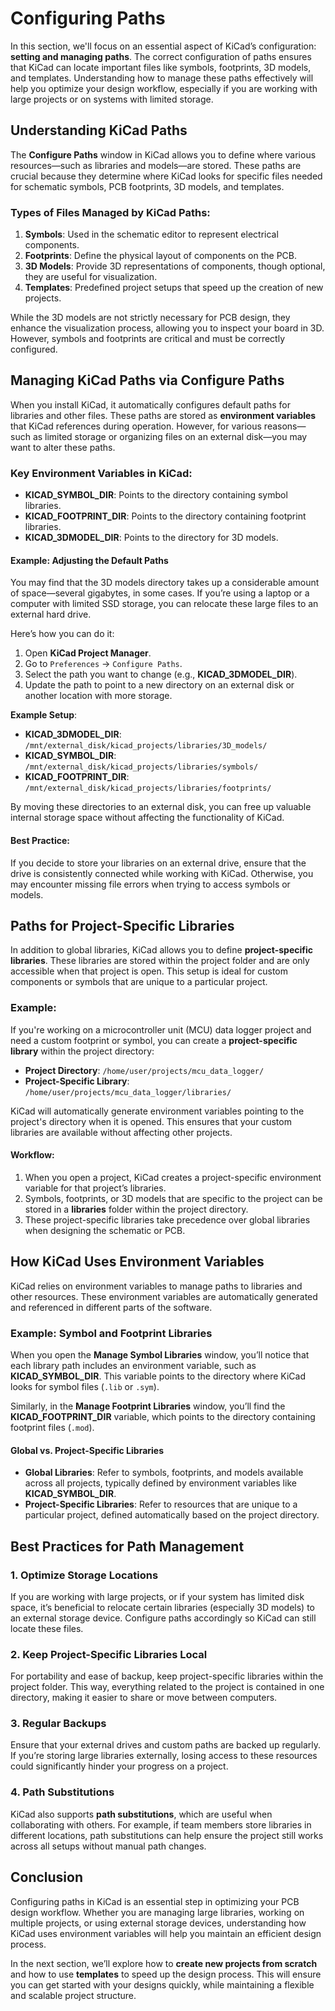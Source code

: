 # Configuring Paths

In this section, we'll focus on an essential aspect of KiCad’s configuration: **setting and managing paths**. The correct configuration of paths ensures that KiCad can locate important files like symbols, footprints, 3D models, and templates. Understanding how to manage these paths effectively will help you optimize your design workflow, especially if you are working with large projects or on systems with limited storage.

## Understanding KiCad Paths

The **Configure Paths** window in KiCad allows you to define where various resources—such as libraries and models—are stored. These paths are crucial because they determine where KiCad looks for specific files needed for schematic symbols, PCB footprints, 3D models, and templates.

### Types of Files Managed by KiCad Paths:
1. **Symbols**: Used in the schematic editor to represent electrical components.
2. **Footprints**: Define the physical layout of components on the PCB.
3. **3D Models**: Provide 3D representations of components, though optional, they are useful for visualization.
4. **Templates**: Predefined project setups that speed up the creation of new projects.

While the 3D models are not strictly necessary for PCB design, they enhance the visualization process, allowing you to inspect your board in 3D. However, symbols and footprints are critical and must be correctly configured.



## Managing KiCad Paths via Configure Paths

When you install KiCad, it automatically configures default paths for libraries and other files. These paths are stored as **environment variables** that KiCad references during operation. However, for various reasons—such as limited storage or organizing files on an external disk—you may want to alter these paths.

### Key Environment Variables in KiCad:
- **KICAD_SYMBOL_DIR**: Points to the directory containing symbol libraries.
- **KICAD_FOOTPRINT_DIR**: Points to the directory containing footprint libraries.
- **KICAD_3DMODEL_DIR**: Points to the directory for 3D models.

#### Example: Adjusting the Default Paths
You may find that the 3D models directory takes up a considerable amount of space—several gigabytes, in some cases. If you’re using a laptop or a computer with limited SSD storage, you can relocate these large files to an external hard drive.

Here’s how you can do it:
1. Open **KiCad Project Manager**.
2. Go to `Preferences` → `Configure Paths`.
3. Select the path you want to change (e.g., **KICAD_3DMODEL_DIR**).
4. Update the path to point to a new directory on an external disk or another location with more storage.

**Example Setup**:
- **KICAD_3DMODEL_DIR**: `/mnt/external_disk/kicad_projects/libraries/3D_models/`
- **KICAD_SYMBOL_DIR**: `/mnt/external_disk/kicad_projects/libraries/symbols/`
- **KICAD_FOOTPRINT_DIR**: `/mnt/external_disk/kicad_projects/libraries/footprints/`

By moving these directories to an external disk, you can free up valuable internal storage space without affecting the functionality of KiCad.

#### Best Practice:
If you decide to store your libraries on an external drive, ensure that the drive is consistently connected while working with KiCad. Otherwise, you may encounter missing file errors when trying to access symbols or models.



## Paths for Project-Specific Libraries

In addition to global libraries, KiCad allows you to define **project-specific libraries**. These libraries are stored within the project folder and are only accessible when that project is open. This setup is ideal for custom components or symbols that are unique to a particular project.

### Example:
If you're working on a microcontroller unit (MCU) data logger project and need a custom footprint or symbol, you can create a **project-specific library** within the project directory:
- **Project Directory**: `/home/user/projects/mcu_data_logger/`
- **Project-Specific Library**: `/home/user/projects/mcu_data_logger/libraries/`

KiCad will automatically generate environment variables pointing to the project's directory when it is opened. This ensures that your custom libraries are available without affecting other projects.

#### Workflow:
1. When you open a project, KiCad creates a project-specific environment variable for that project’s libraries.
2. Symbols, footprints, or 3D models that are specific to the project can be stored in a **libraries** folder within the project directory.
3. These project-specific libraries take precedence over global libraries when designing the schematic or PCB.



## How KiCad Uses Environment Variables

KiCad relies on environment variables to manage paths to libraries and other resources. These environment variables are automatically generated and referenced in different parts of the software.

### Example: Symbol and Footprint Libraries
When you open the **Manage Symbol Libraries** window, you’ll notice that each library path includes an environment variable, such as **KICAD_SYMBOL_DIR**. This variable points to the directory where KiCad looks for symbol files (`.lib` or `.sym`).

Similarly, in the **Manage Footprint Libraries** window, you’ll find the **KICAD_FOOTPRINT_DIR** variable, which points to the directory containing footprint files (`.mod`).

#### Global vs. Project-Specific Libraries
- **Global Libraries**: Refer to symbols, footprints, and models available across all projects, typically defined by environment variables like **KICAD_SYMBOL_DIR**.
- **Project-Specific Libraries**: Refer to resources that are unique to a particular project, defined automatically based on the project directory.



## Best Practices for Path Management

### 1. **Optimize Storage Locations**
If you are working with large projects, or if your system has limited disk space, it’s beneficial to relocate certain libraries (especially 3D models) to an external storage device. Configure paths accordingly so KiCad can still locate these files.

### 2. **Keep Project-Specific Libraries Local**
For portability and ease of backup, keep project-specific libraries within the project folder. This way, everything related to the project is contained in one directory, making it easier to share or move between computers.

### 3. **Regular Backups**
Ensure that your external drives and custom paths are backed up regularly. If you’re storing large libraries externally, losing access to these resources could significantly hinder your progress on a project.

### 4. **Path Substitutions**
KiCad also supports **path substitutions**, which are useful when collaborating with others. For example, if team members store libraries in different locations, path substitutions can help ensure the project still works across all setups without manual path changes.



## Conclusion

Configuring paths in KiCad is an essential step in optimizing your PCB design workflow. Whether you are managing large libraries, working on multiple projects, or using external storage devices, understanding how KiCad uses environment variables will help you maintain an efficient design process. 

In the next section, we’ll explore how to **create new projects from scratch** and how to use **templates** to speed up the design process. This will ensure you can get started with your designs quickly, while maintaining a flexible and scalable project structure.
